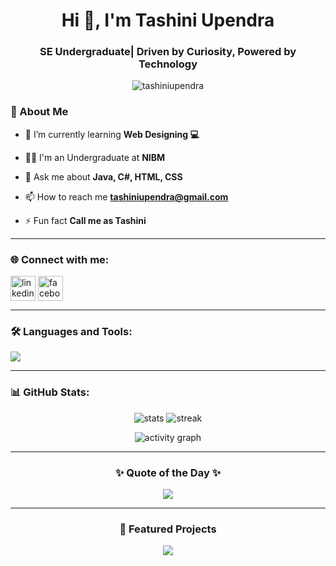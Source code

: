 <h1 align="center">Hi 👋, I'm Tashini Upendra</h1>
<h3 align="center">SE Undergraduate| Driven by Curiosity, Powered by Technology</h3>

<p align="center">
  <img src="https://komarev.com/ghpvc/?username=tashiniupendra&label=Profile%20views&color=0e75b6&style=flat" alt="tashiniupendra" />
</p>


### 🌱 About Me
- 🌱 I’m currently learning **Web Designing 💻**

- 👩‍🎓 I'm an Undergraduate at **NIBM**

- 💬 Ask me about **Java, C#, HTML, CSS**

- 📫 How to reach me **tashiniupendra@gmail.com**

- ⚡ Fun fact **Call me as Tashini**

- --


<h3 align="left">🌐 Connect with me:</h3>
<p align="left">
<a href="https://linkedin.com/in/tashini-upendra" target="blank"><img align="center" src="https://skillicons.dev/icons?i=linkedin" alt="linkedin" height="40" /></a>
<a href="https://fb.com/tashiniupendra" target="blank"><img align="center" src="https://skillicons.dev/icons?i=facebook" alt="facebook" height="40" /></a>
</p>

---

<h3 align="left">🛠 Languages and Tools:</h3>
<p align="left">
  <img src="https://skillicons.dev/icons?i=c,cs,css,html,java,mysql,git,github,vscode" />
</p>

---

<h3 align="left">📊 GitHub Stats:</h3>

<p align="center">
  <img src="https://github-readme-stats.vercel.app/api?username=tashiniupendra&show_icons=true&theme=radical" alt="stats" />
  <img src="https://github-readme-streak-stats.herokuapp.com/?user=tashiniupendra&theme=radical" alt="streak" />
</p>

<p align="center">
  <img src="https://github-readme-activity-graph.vercel.app/graph?username=tashiniupendra&theme=react-dark" alt="activity graph" />
</p>

---

<h3 align="center">✨ Quote of the Day ✨</h3>
<p align="center">
  <img src="https://quotes-github-readme.vercel.app/api?type=horizontal&theme=radical" />
</p>

---

<h3 align="center">🚀 Featured Projects</h3>
<p align="center">
  <a href="https://github.com/tashiniupendra"><img src="https://github-readme-stats.vercel.app/api/pin/?username=tashiniupendra&repo=your-repo-name&theme=radical" /></a>
</p>
